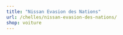 ```yaml
---
title: "Nissan Evasion des Nations"
url: /chelles/nissan-evasion-des-nations/
shop: voiture
---
```

